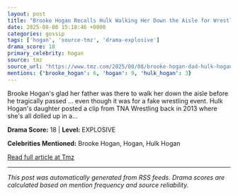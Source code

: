 ```yaml
---
layout: post
title: "Brooke Hogan Recalls Hulk Walking Her Down the Aisle for Wrestling Event""
date: 2025-08-08 15:18:46 +0000
categories: gossip
tags: ['hogan', 'source-tmz', 'drama-explosive']
drama_score: 18
primary_celebrity: hogan
source: tmz
source_url: "https://www.tmz.com/2025/08/08/brooke-hogan-dad-hulk-hogan-walk-down-aisle-wrestling-wedding/""
mentions: {'brooke_hogan': 6, 'hogan': 9, 'hulk_hogan': 3}
---
```


Brooke Hogan's glad her father was there to walk her down the aisle before he tragically passed ... even though it was for a fake wrestling event. Hulk Hogan's daughter posted a clip from TNA Wrestling back in 2013 where she's all dolled up in a…

**Drama Score:** 18 | **Level:** EXPLOSIVE

**Celebrities Mentioned:** Brooke Hogan, Hogan, Hulk Hogan

[Read full article at Tmz](https://www.tmz.com/2025/08/08/brooke-hogan-dad-hulk-hogan-walk-down-aisle-wrestling-wedding/)

---
*This post was automatically generated from RSS feeds. Drama scores are calculated based on mention frequency and source reliability.*
